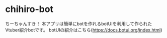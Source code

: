 # chihiro-bot

ちーちゃんすき！
本アプリは簡単にbotを作れるbotUIを利用して作られた
Vtuber紹介botです。
botUIの紹介はこちら(https://docs.botui.org/index.html)

